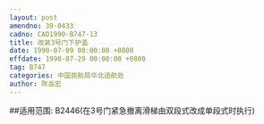 ```yaml
---
layout: post
amendno: 39-0433
cadno: CAD1990-B747-13
title: 改装3号门下护盖
date: 1990-07-09 00:00:00 +0800
effdate: 1990-07-29 00:00:00 +0800
tag: B747
categories: 中国民航局华北适航处
author: 陈岳宏
---
```


##适用范围:
B2446(在3号门紧急撤离滑梯由双段式改成单段式时执行)

